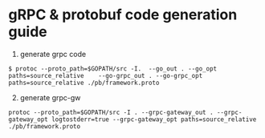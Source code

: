 # gRPC & protobuf code generation guide

1. generate grpc code

```shell
$ protoc --proto_path=$GOPATH/src -I.  --go_out . --go_opt paths=source_relative    --go-grpc_out . --go-grpc_opt paths=source_relative ./pb/framework.proto
```

2. generate grpc-gw

```shell
protoc --proto_path=$GOPATH/src -I . --grpc-gateway_out . --grpc-gateway_opt logtostderr=true --grpc-gateway_opt paths=source_relative      ./pb/framework.proto
```





